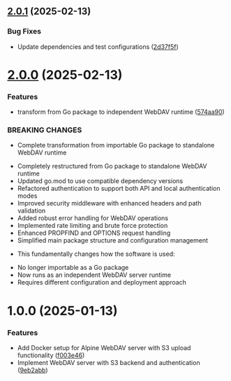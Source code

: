 ## [2.0.1](https://github.com/pondi/pulsedav/compare/v2.0.0...v2.0.1) (2025-02-13)


### Bug Fixes

* Update dependencies and test configurations ([2d37f5f](https://github.com/pondi/pulsedav/commit/2d37f5f186bf7330c6e1e28afe22cd582e850c1b))

# [2.0.0](https://github.com/pondi/pulsedav/compare/v1.0.0...v2.0.0) (2025-02-13)


### Features

* transform from Go package to independent WebDAV runtime ([574aa90](https://github.com/pondi/pulsedav/commit/574aa902115c40854682c2b56c68c1effaac0bdb))


### BREAKING CHANGES

* Complete transformation from importable Go package to standalone WebDAV runtime

- Completely restructured from Go package to standalone WebDAV runtime
- Updated go.mod to use compatible dependency versions
- Refactored authentication to support both API and local authentication modes
- Improved security middleware with enhanced headers and path validation
- Added robust error handling for WebDAV operations
- Implemented rate limiting and brute force protection
- Enhanced PROPFIND and OPTIONS request handling
- Simplified main package structure and configuration management
* This fundamentally changes how the software is used:
- No longer importable as a Go package
- Now runs as an independent WebDAV server runtime
- Requires different configuration and deployment approach

# 1.0.0 (2025-01-13)


### Features

* Add Docker setup for Alpine WebDAV server with S3 upload functionality ([f003e46](https://github.com/pondi/pulsedav/commit/f003e463430b193f6643af47e89ad7e58fbc5c10))
* Implement WebDAV server with S3 backend and authentication ([9eb2abb](https://github.com/pondi/pulsedav/commit/9eb2abbc35efa5a9698d3c2f1be5d5e97cd342fc))
